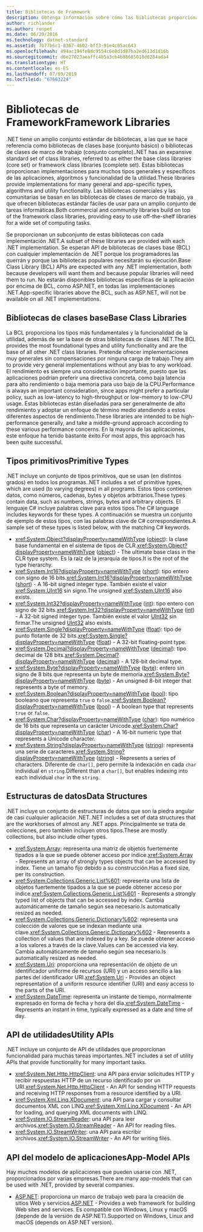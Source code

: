 ```yaml
---
title: Bibliotecas de Framework
description: Obtenga información sobre cómo las bibliotecas proporcionan implementaciones para muchos tipos generales y específicos de las aplicaciones, algoritmos y funcionalidad de la utilidad.
author: richlander
ms.author: ronpet
ms.date: 06/20/2016
ms.technology: dotnet-standard
ms.assetid: 7b77b6c1-8367-4602-bff3-91e4c05ac643
ms.openlocfilehash: 494ac194fe8dc9554c6e0d1d87ba2ed613d1d16b
ms.sourcegitcommit: d6e27023aeaffc4b5a3cb4b88685018d6284ada4
ms.translationtype: HT
ms.contentlocale: es-ES
ms.lasthandoff: 07/09/2019
ms.locfileid: "67663224"
---
```

# <a name="framework-libraries"></a><span data-ttu-id="cd928-103">Bibliotecas de Framework</span><span class="sxs-lookup"><span data-stu-id="cd928-103">Framework Libraries</span></span>

<span data-ttu-id="cd928-104">.NET tiene un amplio conjunto estándar de bibliotecas, a las que se hace referencia como bibliotecas de clases base (conjunto básico) o bibliotecas de clases de marco de trabajo (conjunto completo).</span><span class="sxs-lookup"><span data-stu-id="cd928-104">.NET has an expansive standard set of class libraries, referred to as either the base class libraries (core set) or framework class libraries (complete set).</span></span> <span data-ttu-id="cd928-105">Estas bibliotecas proporcionan implementaciones para muchos tipos generales y específicos de las aplicaciones, algoritmos y funcionalidad de la utilidad.</span><span class="sxs-lookup"><span data-stu-id="cd928-105">These libraries provide implementations for many general and app-specific types, algorithms and utility functionality.</span></span> <span data-ttu-id="cd928-106">Las bibliotecas comerciales y las comunitarias se basan en las bibliotecas de clases de marco de trabajo, ya que ofrecen bibliotecas estándar fáciles de usar para un amplio conjunto de tareas informáticas.</span><span class="sxs-lookup"><span data-stu-id="cd928-106">Both commercial and community libraries build on top of the framework class libraries, providing easy to use off-the-shelf libraries for a wide set of computing tasks.</span></span>

<span data-ttu-id="cd928-107">Se proporcionan un subconjunto de estas bibliotecas con cada implementación .NET.</span><span class="sxs-lookup"><span data-stu-id="cd928-107">A subset of these libraries are provided with each .NET implementation.</span></span> <span data-ttu-id="cd928-108">Se esperan API de bibliotecas de clases base (BCL) con cualquier implementación de .NET porque los programadores las querrán y porque las bibliotecas populares necesitarán su ejecución.</span><span class="sxs-lookup"><span data-stu-id="cd928-108">Base Class Library (BCL) APIs are expected with any .NET implementation, both because developers will want them and because popular libraries will need them to run.</span></span> <span data-ttu-id="cd928-109">No estarán disponibles bibliotecas específicas de la aplicación por encima de BCL, como ASP.NET, en todas las implementaciones .NET.</span><span class="sxs-lookup"><span data-stu-id="cd928-109">App-specific libraries above the BCL, such as ASP.NET, will not be available on all .NET implementations.</span></span>

## <a name="base-class-libraries"></a><span data-ttu-id="cd928-110">Bibliotecas de clases base</span><span class="sxs-lookup"><span data-stu-id="cd928-110">Base Class Libraries</span></span>

<span data-ttu-id="cd928-111">La BCL proporciona los tipos más fundamentales y la funcionalidad de la utilidad, además de ser la base de otras bibliotecas de clases .NET.</span><span class="sxs-lookup"><span data-stu-id="cd928-111">The BCL provides the most foundational types and utility functionality and are the base of all other .NET class libraries.</span></span> <span data-ttu-id="cd928-112">Pretende ofrecer implementaciones muy generales sin compensaciones por ninguna carga de trabajo.</span><span class="sxs-lookup"><span data-stu-id="cd928-112">They aim to provide very general implementations without any bias to any workload.</span></span> <span data-ttu-id="cd928-113">El rendimiento es siempre una consideración importante, puesto que las aplicaciones podrían preferir una directiva concreta, como baja latencia para alto rendimiento o baja memoria para uso bajo de la CPU.</span><span class="sxs-lookup"><span data-stu-id="cd928-113">Performance is always an important consideration, since apps might prefer a particular policy, such as low-latency to high-throughput or low-memory to low-CPU usage.</span></span> <span data-ttu-id="cd928-114">Estas bibliotecas están diseñadas para ser generalmente de alto rendimiento y adoptar un enfoque de término medio atendiendo a estos diferentes aspectos de rendimiento.</span><span class="sxs-lookup"><span data-stu-id="cd928-114">These libraries are intended to be high-performance generally, and take a middle-ground approach according to these various performance concerns.</span></span> <span data-ttu-id="cd928-115">En la mayoría de las aplicaciones, este enfoque ha tenido bastante éxito.</span><span class="sxs-lookup"><span data-stu-id="cd928-115">For most apps, this approach has been quite successful.</span></span>

## <a name="primitive-types"></a><span data-ttu-id="cd928-116">Tipos primitivos</span><span class="sxs-lookup"><span data-stu-id="cd928-116">Primitive Types</span></span>

<span data-ttu-id="cd928-117">.NET incluye un conjunto de tipos primitivos, que se usan (en distintos grados) en todos los programas.</span><span class="sxs-lookup"><span data-stu-id="cd928-117">.NET includes a set of primitive types, which are used (to varying degrees) in all programs.</span></span> <span data-ttu-id="cd928-118">Estos tipos contienen datos, como números, cadenas, bytes y objetos arbitrarios.</span><span class="sxs-lookup"><span data-stu-id="cd928-118">These types contain data, such as numbers, strings, bytes and arbitrary objects.</span></span> <span data-ttu-id="cd928-119">El lenguaje C# incluye palabras clave para estos tipos.</span><span class="sxs-lookup"><span data-stu-id="cd928-119">The C# language includes keywords for these types.</span></span> <span data-ttu-id="cd928-120">A continuación se muestra un conjunto de ejemplo de estos tipos, con las palabras clave de C# correspondientes.</span><span class="sxs-lookup"><span data-stu-id="cd928-120">A sample set of these types is listed below, with the matching C# keywords.</span></span>

* <span data-ttu-id="cd928-121"><xref:System.Object?displayProperty=nameWithType> ([object](../csharp/language-reference/keywords/object.md)): la clase base fundamental en el sistema de tipos de CLR.</span><span class="sxs-lookup"><span data-stu-id="cd928-121"><xref:System.Object?displayProperty=nameWithType> ([object](../csharp/language-reference/keywords/object.md)) - The ultimate base class in the CLR type system.</span></span> <span data-ttu-id="cd928-122">Es la raíz de la jerarquía de tipos.</span><span class="sxs-lookup"><span data-stu-id="cd928-122">It is the root of the type hierarchy.</span></span>
* <span data-ttu-id="cd928-123"><xref:System.Int16?displayProperty=nameWithType> ([short](../csharp/language-reference/builtin-types/integral-numeric-types.md)): tipo entero con signo de 16 bits.</span><span class="sxs-lookup"><span data-stu-id="cd928-123"><xref:System.Int16?displayProperty=nameWithType> ([short](../csharp/language-reference/builtin-types/integral-numeric-types.md)) - A 16-bit signed integer type.</span></span> <span data-ttu-id="cd928-124">También existe el valor <xref:System.UInt16> sin signo.</span><span class="sxs-lookup"><span data-stu-id="cd928-124">The unsigned <xref:System.UInt16> also exists.</span></span>
* <span data-ttu-id="cd928-125"><xref:System.Int32?displayProperty=nameWithType> ([int](../csharp/language-reference/builtin-types/integral-numeric-types.md)): tipo entero con signo de 32 bits.</span><span class="sxs-lookup"><span data-stu-id="cd928-125"><xref:System.Int32?displayProperty=nameWithType> ([int](../csharp/language-reference/builtin-types/integral-numeric-types.md)) - A 32-bit signed integer type.</span></span> <span data-ttu-id="cd928-126">También existe el valor [UInt32](../csharp/language-reference/builtin-types/integral-numeric-types.md) sin firmar.</span><span class="sxs-lookup"><span data-stu-id="cd928-126">The unsigned [UInt32](../csharp/language-reference/builtin-types/integral-numeric-types.md) also exists.</span></span>
* <span data-ttu-id="cd928-127"><xref:System.Single?displayProperty=nameWithType> ([float](../csharp/language-reference/builtin-types/floating-point-numeric-types.md)): tipo de punto flotante de 32 bits.</span><span class="sxs-lookup"><span data-stu-id="cd928-127"><xref:System.Single?displayProperty=nameWithType> ([float](../csharp/language-reference/builtin-types/floating-point-numeric-types.md)) - A 32-bit floating-point type.</span></span>
* <span data-ttu-id="cd928-128"><xref:System.Decimal?displayProperty=nameWithType> ([decimal](../csharp/language-reference/builtin-types/floating-point-numeric-types.md)): tipo decimal de 128 bits.</span><span class="sxs-lookup"><span data-stu-id="cd928-128"><xref:System.Decimal?displayProperty=nameWithType> ([decimal](../csharp/language-reference/builtin-types/floating-point-numeric-types.md)) - A 128-bit decimal type.</span></span>
* <span data-ttu-id="cd928-129"><xref:System.Byte?displayProperty=nameWithType> ([byte](../csharp/language-reference/builtin-types/integral-numeric-types.md)): entero sin signo de 8 bits que representa un byte de memoria.</span><span class="sxs-lookup"><span data-stu-id="cd928-129"><xref:System.Byte?displayProperty=nameWithType> ([byte](../csharp/language-reference/builtin-types/integral-numeric-types.md)) - An unsigned 8-bit integer that represents a byte of memory.</span></span>
* <span data-ttu-id="cd928-130"><xref:System.Boolean?displayProperty=nameWithType> ([bool](../csharp/language-reference/keywords/bool.md)): tipo booleano que representa `true` o `false`.</span><span class="sxs-lookup"><span data-stu-id="cd928-130"><xref:System.Boolean?displayProperty=nameWithType> ([bool](../csharp/language-reference/keywords/bool.md)) - A boolean type that represents `true` or `false`.</span></span>
* <span data-ttu-id="cd928-131"><xref:System.Char?displayProperty=nameWithType> ([char](../csharp/language-reference/keywords/char.md)): tipo numérico de 16 bits que representa un carácter Unicode.</span><span class="sxs-lookup"><span data-stu-id="cd928-131"><xref:System.Char?displayProperty=nameWithType> ([char](../csharp/language-reference/keywords/char.md)) - A 16-bit numeric type that represents a Unicode character.</span></span>
* <span data-ttu-id="cd928-132"><xref:System.String?displayProperty=nameWithType> ([string](../csharp/language-reference/keywords/string.md)): representa una serie de caracteres.</span><span class="sxs-lookup"><span data-stu-id="cd928-132"><xref:System.String?displayProperty=nameWithType> ([string](../csharp/language-reference/keywords/string.md)) - Represents a series of characters.</span></span> <span data-ttu-id="cd928-133">Diferente de `char[]`, pero permite la indexación en cada `char` individual en `string`.</span><span class="sxs-lookup"><span data-stu-id="cd928-133">Different than a `char[]`, but enables indexing into each individual `char` in the `string`.</span></span>

## <a name="data-structures"></a><span data-ttu-id="cd928-134">Estructuras de datos</span><span class="sxs-lookup"><span data-stu-id="cd928-134">Data Structures</span></span>

<span data-ttu-id="cd928-135">.NET incluye un conjunto de estructuras de datos que son la piedra angular de casi cualquier aplicación .NET.</span><span class="sxs-lookup"><span data-stu-id="cd928-135">.NET includes a set of data structures that are the workhorses of almost any .NET apps.</span></span> <span data-ttu-id="cd928-136">Principalmente se trata de colecciones, pero también incluyen otros tipos.</span><span class="sxs-lookup"><span data-stu-id="cd928-136">These are mostly collections, but also include other types.</span></span>

* <span data-ttu-id="cd928-137"><xref:System.Array>: representa una matriz de objetos fuertemente tipados a la que se puede obtener acceso por índice.</span><span class="sxs-lookup"><span data-stu-id="cd928-137"><xref:System.Array> - Represents an array of strongly types objects that can be accessed by index.</span></span> <span data-ttu-id="cd928-138">Tiene un tamaño fijo debido a su construcción.</span><span class="sxs-lookup"><span data-stu-id="cd928-138">Has a fixed size, per its construction.</span></span>
* <span data-ttu-id="cd928-139"><xref:System.Collections.Generic.List%601>: representa una lista de objetos fuertemente tipados a la que se puede obtener acceso por índice.</span><span class="sxs-lookup"><span data-stu-id="cd928-139"><xref:System.Collections.Generic.List%601> - Represents a strongly typed list of objects that can be accessed by index.</span></span> <span data-ttu-id="cd928-140">Cambia automáticamente de tamaño según sea necesario.</span><span class="sxs-lookup"><span data-stu-id="cd928-140">Is automatically resized as needed.</span></span>
* <span data-ttu-id="cd928-141"><xref:System.Collections.Generic.Dictionary%602>: representa una colección de valores que se indexan mediante una clave.</span><span class="sxs-lookup"><span data-stu-id="cd928-141"><xref:System.Collections.Generic.Dictionary%602> - Represents a collection of values that are indexed by a key.</span></span> <span data-ttu-id="cd928-142">Se puede obtener acceso a los valores a través de la clave.</span><span class="sxs-lookup"><span data-stu-id="cd928-142">Values can be accessed via key.</span></span> <span data-ttu-id="cd928-143">Cambia automáticamente de tamaño según sea necesario.</span><span class="sxs-lookup"><span data-stu-id="cd928-143">Is automatically resized as needed.</span></span>
* <span data-ttu-id="cd928-144"><xref:System.Uri>: proporciona una representación de objeto de un identificador uniforme de recursos (URI) y un acceso sencillo a las partes del identificador URI.</span><span class="sxs-lookup"><span data-stu-id="cd928-144"><xref:System.Uri> - Provides an object representation of a uniform resource identifier (URI) and easy access to the parts of the URI.</span></span>
* <span data-ttu-id="cd928-145"><xref:System.DateTime>: representa un instante de tiempo, normalmente expresado en forma de fecha y hora del día.</span><span class="sxs-lookup"><span data-stu-id="cd928-145"><xref:System.DateTime> - Represents an instant in time, typically expressed as a date and time of day.</span></span>

## <a name="utility-apis"></a><span data-ttu-id="cd928-146">API de utilidades</span><span class="sxs-lookup"><span data-stu-id="cd928-146">Utility APIs</span></span>

<span data-ttu-id="cd928-147">.NET incluye un conjunto de API de utilidades que proporcionan funcionalidad para muchas tareas importantes.</span><span class="sxs-lookup"><span data-stu-id="cd928-147">.NET includes a set of utility APIs that provide functionality for many important tasks.</span></span>

* <span data-ttu-id="cd928-148"><xref:System.Net.Http.HttpClient>: una API para enviar solicitudes HTTP y recibir respuestas HTTP de un recurso identificado por un URI.</span><span class="sxs-lookup"><span data-stu-id="cd928-148"><xref:System.Net.Http.HttpClient> - An API for sending HTTP requests and receiving HTTP responses from a resource identified by a URI.</span></span>
* <span data-ttu-id="cd928-149"><xref:System.Xml.Linq.XDocument>: una API para cargar y consultar documentos XML con LINQ.</span><span class="sxs-lookup"><span data-stu-id="cd928-149"><xref:System.Xml.Linq.XDocument> - An API for loading, and querying XML documents with LINQ.</span></span>
* <span data-ttu-id="cd928-150"><xref:System.IO.StreamReader>: una API para leer archivos.</span><span class="sxs-lookup"><span data-stu-id="cd928-150"><xref:System.IO.StreamReader> - An API for reading files.</span></span> 
* <span data-ttu-id="cd928-151"><xref:System.IO.StreamWriter>: una API para escribir archivos.</span><span class="sxs-lookup"><span data-stu-id="cd928-151"><xref:System.IO.StreamWriter> - An API for writing files.</span></span>

## <a name="app-model-apis"></a><span data-ttu-id="cd928-152">API del modelo de aplicaciones</span><span class="sxs-lookup"><span data-stu-id="cd928-152">App-Model APIs</span></span>

<span data-ttu-id="cd928-153">Hay muchos modelos de aplicaciones que pueden usarse con .NET, proporcionados por varias empresas.</span><span class="sxs-lookup"><span data-stu-id="cd928-153">There are many app-models that can be used with .NET, provided by several companies.</span></span>

* <span data-ttu-id="cd928-154">[ASP.NET](https://www.asp.net): proporciona un marco de trabajo web para la creación de sitios Web y servicios.</span><span class="sxs-lookup"><span data-stu-id="cd928-154">[ASP.NET](https://www.asp.net) - Provides a web framework for building Web sites and services.</span></span> <span data-ttu-id="cd928-155">Es compatible con Windows, Linux y macOS (depende de la versión de ASP.NET).</span><span class="sxs-lookup"><span data-stu-id="cd928-155">Supported on Windows, Linux and macOS (depends on ASP.NET version).</span></span>
